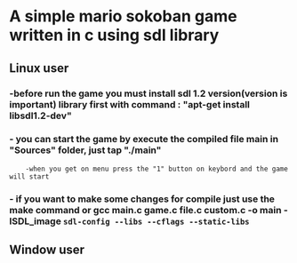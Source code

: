 # A simple mario sokoban game written in c using sdl library
## Linux user 
###   -before run the game you must install sdl 1.2 version(version is important)  library first with command : "apt-get install libsdl1.2-dev"
###   - you can start the game by execute the  compiled file main in "Sources" folder, just tap "./main"
        -when you get on menu press the "1" button on keybord and the game will start
###   - if you want to make some changes for compile just use the make command or  gcc main.c game.c file.c custom.c  -o main -lSDL_image   `sdl-config --libs --cflags --static-libs  `
## Window user
